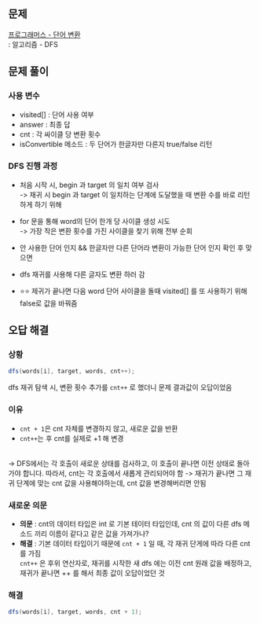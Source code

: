 ## 문제
[프로그래머스 - 단어 변환](https://school.programmers.co.kr/learn/courses/30/lessons/43163) <br>
: 알고리즘 - DFS

## 문제 풀이
### 사용 변수
- visited[] : 단어 사용 여부
- answer : 최종 답
- cnt : 각 싸이클 당 변환 횟수
- isConvertible 메소드 : 두 단어가 한글자만 다른지 true/false 리턴

### DFS 진행 과정
- 처음 시작 시, begin 과 target 의 일치 여부 검사 <br>
-> 재귀 시 begin 과 target 이 일치하는 단계에 도달했을 때 변환 수를 바로 리턴하게 하기 위해

- for 문을 통해 word의 단어 한개 당 사이클 생성 시도 <br>
-> 가장 작은 변환 횟수를 가진 사이클을 찾기 위해 전부 순회
- 안 사용한 단어 인지 && 한글자만 다른 단어라 변환이 가능한 단어 인지 확인 후 맞으면
- dfs 재귀를 사용해 다른 글자도 변환 하러 감
- ⭐️⭐️ 제귀가 끝나면 다음 word 단어 사이클을 돌때 visited[] 를 또 사용하기 위해 false로 값을 바꿔줌

## 오답 해결
### 상황

```java
dfs(words[i], target, words, cnt++);
```
dfs 재귀 탐색 시, 변환 횟수 추가를 `cnt++` 로 했더니 문제 결과값이 오답이었음 

### 이유

- `cnt + 1`은 cnt 자체를 변경하지 않고, 새로운 값을 반환
- `cnt++`는 후 cnt를 실제로 +1 해 변경
<br>
-> DFS에서는 각 호출이 새로운 상태를 검사하고, 이 호출이 끝나면 이전 상태로 돌아가야 합니다. 따라서, cnt는 각 호출에서 새롭게 관리되어야 함
-> 재귀가 끝나면 그 재귀 단계에 맞는 cnt 값을 사용해야하는데, cnt 값을 변경해버리면 안됨

### 새로운 의문
- **의문** : cnt의 데이터 타입은 int 로 기본 테이터 타입인데, cnt 의 값이 다른 dfs 메소드 끼리 이름이 같다고 같은 값을 가져가나?
- **해결** : 기본 데이터 타입이기 때문에 `cnt + 1` 일 때, 각 재귀 단게에 따라 다른 cnt 를 가짐 <br>
`cnt++` 은 후위 연산자로, 재귀를 시작한 새 dfs 에는 이전 cnt 원래 값을 배정하고, 재귀가 끝나면 ++ 를 해서 최종 값이 오답이었던 것

### 해결

```java
dfs(words[i], target, words, cnt + 1);
```

